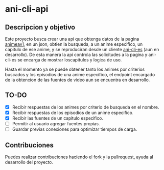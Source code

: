 # ani-cli-api

## Descripcion y objetivo
Este proyecto busca crear una api que obtenga datos de la pagina [animeav1](https://animeav1.com), en un json, obtien la busqueda, a un anime especifico, un capitulo de ese anime, y se reproduciran desde un cliente [ani-cli-es](https://github.com/glimp-ly/ani-cli-es) (aun en desarrollo). De esta manera la api controla las solicitudes a la pagina y ani-cli-es se encarga de mostrar loscapitulos y logica de uso.

Hasta el momento ya se puede obtener tanto los animes por criterios buscados y los episodios de una anime especifico, el endpoint encargado de la obtencion de las fuentes de video aun se encuentra en desarrollo.

## TO-DO
- [x] Recibir respuestas de los animes por criterio de busqueda en el nombre.
- [x] Recibir respuestas de los episodios de un anime especifico.
- [x] Recibir las fuentes de un capitulo especifico.
- [ ] Permitir al usuario agregar fuentes propias.
- [ ] Guardar previas conexiones para optimizar tiempos de carga.

## Contribuciones
Puedes realizar contribuciones haciendo el fork y la pullrequest, ayuda al desarrollo del proyecto.
